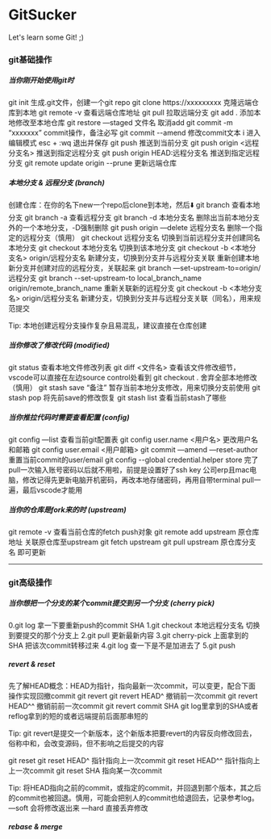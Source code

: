 # GitSucker
Let's learn some Git! ;)


### git基础操作
##### 当你刚开始使用git时
git init                                生成.git文件，创建一个git repo
git clone https://xxxxxxxxx              克隆远端仓库到本地
git remote -v                                    查看远端仓库地址
git pull                                               拉取远端分支
git add .                                            添加本地修改至本地仓库
git restore —staged 文件名            取消add
git commit -m “xxxxxxx”                commit操作，备注必写
git commit --amend                         修改commit文本
i                                                          进入编辑模式
esc + :wq                                           退出并保存
git push                                             推送到当前分支
git push origin <远程分支名>          推送到指定远程分支
git push origin HEAD:远程分支名    推送到指定远程分支
git remote update origin --prune    更新远端仓库


##### 本地分支 & 远程分支 (branch)
创建仓库：在你的名下new一个repo后clone到本地，然后⬇️
git branch                                         查看本地分支
git branch -a                                    查看远程分支
git branch -d 本地分支名                删除出当前本地分支外的一个本地分支，-D强制删除
git push origin —delete 远程分支名      删除一个指定的远程分支（慎用）
git checkout 远程分支名                  切换到当前远程分支并创建同名本地分支
git checkout 本地分支名                  切换到该本地分支
git checkout -b <本地分支名> origin/远程分支名  新建分支，切换到分支并与远程分支关联
重新创建本地新分支并创建对应的远程分支，关联起来
git branch —set-upstream-to=origin/远程分支
git branch --set-upstream-to local_branch_name origin/remote_branch_name 重新关联新的远程分支
git checkout -b <本地分支名> origin/远程分支名  新建分支，切换到分支并与远程分支关联（同名），用来规范提交

Tip: 本地创建远程分支操作复杂且易混乱，建议直接在仓库创建


##### 当你修改了修改代码 (modified)
git status 查看本地文件修改列表
git diff <文件名> 查看该文件修改细节，vscode可以直接在左边source control处看到
git checkout .                                    舍弃全部本地修改（慎用）
git stash save “备注”                       暂存当前本地分支修改，用来切换分支前使用
git stash pop                                     将先前save的修改恢复
git stash list                             查看当前stash了哪些


##### 当你推拉代码时需要查看配置 (config)
git config —list                                  查看当前git配置表
git config user.name <用户名>        更改用户名和邮箱
git config user.email <用户邮箱>
git commit —amend —reset-author 重置当前commit的user/email
git config --global credential.helper store 完了pull一次输入账号密码以后就不用啦，前提是设置好了ssh key
公司erp且mac电脑，修改记得先更新电脑开机密码，再改本地存储密码，再用自带terminal pull一遍，最后vscode才能用


##### 当你的仓库是fork来的时 (upstream)
git remote -v 查看当前仓库的fetch push对象
git remote add upstream 原仓库地址   关联原仓库至upstream
git fetch upstream 
git pull upstream 原仓库分支名 即可更新

-----------------------------------------------------------

### git高级操作
##### 当你想把一个分支的某个commit提交到另一个分支 (cherry pick)
0.git log                                              拿一下要重新push的commit SHA
1.git checkout 本地远程分支名          切换到要提交的那个分支上
2.git pull                                             更新最新内容
3.git cherry-pick 上面拿到的SHA    把该次commit转移过来
4.git log                                             查一下是不是加进去了
5.git push


##### revert & reset
先了解HEAD概念：HEAD为指针，指向最新一次commit，可以变更，配合下面操作实现回撤commit
git revert
git revert HEAD^                               撤销前一次commit
git revert HEAD^^                             撤销前前一次commit
git revert commit SHA                      git log里拿到的SHA或者reflog拿到的短的或者远端提前后面那串短的

Tip: git revert是提交一个新版本，这个新版本把要revert的内容反向修改回去，俗称中和，会改变源码，但不影响之后提交的内容


git reset
git reset HEAD^                                指针指向上一次commit
git reset HEAD^^                              指针指向上上一次commit
git reset SHA                                     指向某一次commit

Tip: 将HEAD指向之前的commit，或指定的commit，并回退到那个版本，其之后的commit也被回退。慎用，可能会把别人的commit也给退回去，记录参考log。
—soft 会将修改返出来
—hard 直接丢弃修改


##### rebase & merge